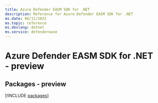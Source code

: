 ```yaml
---
title: Azure Defender EASM SDK for .NET
description: Reference for Azure Defender EASM SDK for .NET
ms.date: 06/11/2025
ms.topic: reference
ms.devlang: dotnet
ms.service: defendereasm
---
```

# Azure Defender EASM SDK for .NET - preview
## Packages - preview
[!INCLUDE [packages](defender-easm-index.md)]